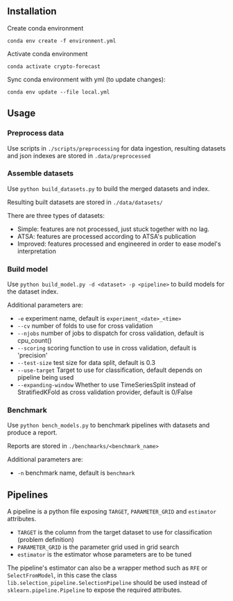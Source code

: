 ## Installation
Create conda environment

`conda env create -f environment.yml`

Activate conda environment

`conda activate crypto-forecast`

Sync conda environment with yml (to update changes):

`conda env update --file local.yml`

## Usage
### Preprocess data
Use scripts in `./scripts/preprocessing` for data ingestion, resulting datasets and json indexes are stored in `.data/preprocessed`

### Assemble datasets
Use `python build_datasets.py` to build the merged datasets and index.

Resulting built datasets are stored in `./data/datasets/`

There are three types of datasets:
- Simple: features are not processed, just stuck together with no lag.
- ATSA: features are processed according to ATSA's publication
- Improved: features processed and engineered in order to ease model's interpretation

### Build model
Use `python build_model.py -d <dataset> -p <pipeline>` to build models for the dataset index.

Additional parameters are:
- `-e` experiment name, default is `experiment_<date>_<time>`
- `--cv` number of folds to use for cross validation
- `--njobs` number of jobs to dispatch for cross validation, default is cpu_count()
- `--scoring` scoring function to use in cross validation, default is 'precision'
- `--test-size` test size for data split, default is 0.3
- `--use-target` Target to use for classification, default depends on pipeline being used
- `--expanding-window` Whether to use TimeSeriesSplit instead of StratifiedKFold as cross validation provider, default is 0/False

### Benchmark
Use `python bench_models.py` to benchmark pipelines with datasets and produce a report.

Reports are stored in `./benchmarks/<benchmark_name>`

Additional parameters are:
- `-n` benchmark name, default is `benchmark`

## Pipelines
A pipeline is a python file exposing `TARGET`, `PARAMETER_GRID` and `estimator` attributes.

- `TARGET` is the column from the target dataset to use for classification (problem definition)
- `PARAMETER_GRID` is the parameter grid used in grid search
- `estimator` is the estimator whose parameters are to be tuned

The pipeline's estimator can also be a wrapper method such as `RFE` or `SelectFromModel`, in this case
the class `lib.selection_pipeline.SelectionPipeline` should be 
used instead of `sklearn.pipeline.Pipeline` to expose the required attributes.